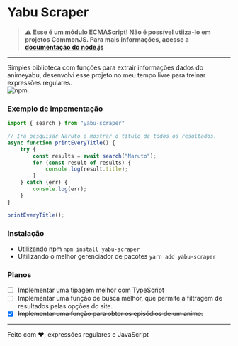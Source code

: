 # Yabu Scraper
> **⚠️ Esse é um módulo ECMAScript! Não é possível utiiza-lo em projetos CommonJS. Para mais informações, acesse a [documentação do node.js](https://nodejs.org/api/esm.html)**
---
Simples biblioteca com funções para extrair informações dados do animeyabu, desenvolvi esse projeto no meu tempo livre para treinar expressões regulares. <br />
![npm](https://img.shields.io/npm/dt/yabu-scraper?style=for-the-badge)

### Exemplo de impementação
```js
import { search } from "yabu-scraper"

// Irá pesquisar Naruto e mostrar o título de todos os resultados.
async function printEveryTitle() {
    try {
        const results = await search("Naruto");
        for (const result of results) {
            console.log(result.title);
        }
    } catch (err) {
        console.log(err);
    }
}

printEveryTitle();
```
### Instalação
- Utilizando npm `npm install yabu-scraper`
- Uitilizando o melhor gerenciador de pacotes `yarn add yabu-scraper`

### Planos
- [ ] Implementar uma tipagem melhor com TypeScript
- [ ] Implementar uma função de busca melhor, que permite a filtragem de resultados pelas opções do site.
- [x] ~~Implementar uma função para obter os episódios de um anime.~~ 
----
Feito com :heart:, expressões regulares e JavaScript
